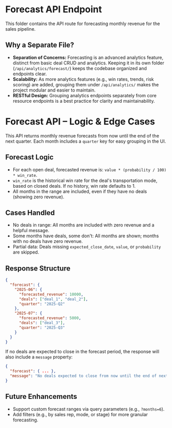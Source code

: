 # Forecast API Endpoint

This folder contains the API route for forecasting monthly revenue for the sales pipeline.

## Why a Separate File?
- **Separation of Concerns:** Forecasting is an advanced analytics feature, distinct from basic deal CRUD and analytics. Keeping it in its own folder (`/api/analytics/forecast/`) keeps the codebase organized and endpoints clear.
- **Scalability:** As more analytics features (e.g., win rates, trends, risk scoring) are added, grouping them under `/api/analytics/` makes the project modular and easier to maintain.
- **RESTful Design:** Grouping analytics endpoints separately from core resource endpoints is a best practice for clarity and maintainability.

# Forecast API – Logic & Edge Cases

This API returns monthly revenue forecasts from now until the end of the next quarter. Each month includes a `quarter` key for easy grouping in the UI.

## Forecast Logic
- For each open deal, forecasted revenue is: `value * (probability / 100) * win_rate`.
- `win_rate` is the historical win rate for the deal's transportation mode, based on closed deals. If no history, win rate defaults to 1.
- All months in the range are included, even if they have no deals (showing zero revenue).

## Cases Handled
- No deals in range: All months are included with zero revenue and a helpful message.
- Some months have deals, some don't: All months are shown; months with no deals have zero revenue.
- Partial data: Deals missing `expected_close_date`, `value`, or `probability` are skipped.

## Response Structure
```json
{
  "forecast": {
    "2025-06": {
      "forecasted_revenue": 10000,
      "deals": ["deal_1", "deal_2"],
      "quarter": "2025-Q2"
    },
    "2025-07": {
      "forecasted_revenue": 5000,
      "deals": ["deal_3"],
      "quarter": "2025-Q3"
    }
  }
}
```

If no deals are expected to close in the forecast period, the response will also include a `message` property:

```json
{
  "forecast": { ... },
  "message": "No deals expected to close from now until the end of next quarter. Please check your data or add upcoming deals."
}
```

## Future Enhancements
- Support custom forecast ranges via query parameters (e.g., `?months=6`).
- Add filters (e.g., by sales rep, mode, or stage) for more granular forecasting.
